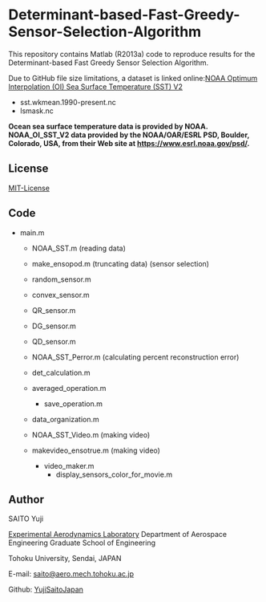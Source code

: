 # Determinant-based-Fast-Greedy-Sensor-Selection-Algorithm
This repository contains Matlab (R2013a) code to reproduce results for the Determinant-based Fast Greedy Sensor Selection Algorithm.

Due to GitHub file size limitations, a dataset is linked online:[NOAA Optimum Interpolation (OI) Sea Surface Temperature (SST) V2](https://www.esrl.noaa.gov/psd/data/gridded/data.noaa.oisst.v2.html)
- sst.wkmean.1990-present.nc
- lsmask.nc


**Ocean sea surface temperature data is provided by NOAA.
NOAA_OI_SST_V2 data provided by the NOAA/OAR/ESRL PSD, Boulder, Colorado, USA, from their Web site at https://www.esrl.noaa.gov/psd/.**

## License
[MIT-License](https://github.com/YujiSaitoJapan/Determinant-based-Fast-Greedy-Sensor-Selection-Algorithm/blob/add-license-1/LICENSE)

## Code
- main.m
  - NOAA_SST.m (reading data)
  - make_ensopod.m (truncating data)
  (sensor selection)
  - random_sensor.m
  - convex_sensor.m
  - QR_sensor.m
  - DG_sensor.m
  - QD_sensor.m
  
  - NOAA_SST_Perror.m (calculating percent reconstruction error)
  - det_calculation.m
  - averaged_operation.m
    - save_operation.m
  - data_organization.m
  
  - NOAA_SST_Video.m (making video)
  - makevideo_ensotrue.m (making video)
    - video_maker.m
      - display_sensors_color_for_movie.m

## Author
SAITO Yuji

[Experimental Aerodynamics Laboratory](http://www.aero.mech.tohoku.ac.jp/eng/)
Department of Aerospace Engineering
Graduate School of Engineering

Tohoku University, Sendai, JAPAN

E-mail: saito@aero.mech.tohoku.ac.jp

Github: [YujiSaitoJapan](https://github.com/YujiSaitoJapan)
